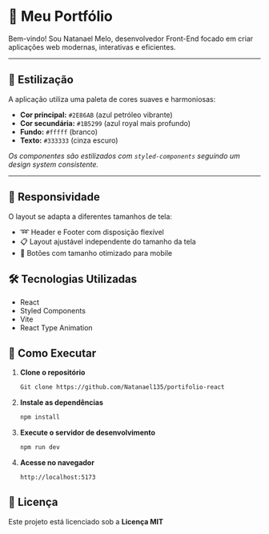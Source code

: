 # 🚀 Meu Portfólio

Bem-vindo! Sou Natanael Melo, desenvolvedor Front-End focado em criar aplicações web modernas, interativas e eficientes.

---
## 🎨 Estilização

A aplicação utiliza uma paleta de cores suaves e harmoniosas:
- **Cor principal:** `#2E86AB` (azul petróleo vibrante)
- **Cor secundária:** `#1B5299` (azul royal mais profundo)
- **Fundo:** `#fffff` (branco)
- **Texto:** `#333333` (cinza escuro)

*Os componentes são estilizados com `styled-components` seguindo um design system consistente.*

---

## 📱 Responsividade

O layout se adapta a diferentes tamanhos de tela:
- ➿ Header e Footer com disposição flexível
- 📋 Layout ajustável independente do tamanho da tela
- 📲 Botões com tamanho otimizado para mobile


## 🛠️ Tecnologias Utilizadas

- React
- Styled Components
- Vite
- React Type Animation

## 🚀 Como Executar

1. **Clone o repositório**
   ```bash
   Git clone https://github.com/Natanael135/portifolio-react
   ```
2. **Instale as dependências**
   ```bash
   npm install
   ```
3. **Execute o servidor de desenvolvimento**
   ```bash
   npm run dev
   ```
4. **Acesse no navegador**
   ```bash
   http://localhost:5173
   ```

## 📄 Licença
Este projeto está licenciado sob a **Licença MIT** 
